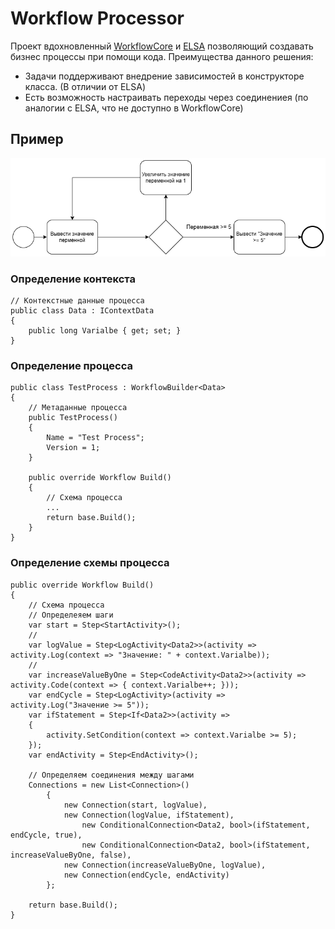# Workflow Processor

Проект вдохновленный [WorkflowCore](https://github.com/danielgerlag/workflow-core) и [ELSA](https://github.com/elsa-workflows/elsa-core) позволяющий создавать бизнес процессы при помощи кода. 
Преимущества данного решения:
 * Задачи поддерживают внедрение зависимостей в конструкторе класса. (В отличии от ELSA)
 * Есть возможность настраивать переходы через соединениея (по аналогии с ELSA, что не доступно в WorkflowCore)

## Пример
![Визуальное представление процесса](images/workflow_example.drawio.png)
### Определение контекста
```
// Контекстные данные процесса
public class Data : IContextData
{
    public long Varialbe { get; set; }
}
```
### Определение процесса
```
public class TestProcess : WorkflowBuilder<Data>
{
    // Метаданные процесса
    public TestProcess()
    {
        Name = "Test Process";
        Version = 1;
    }
    
    public override Workflow Build()
    {
        // Схема процесса
        ...
        return base.Build();
    }
}
```


### Определение схемы процесса
```
public override Workflow Build()
{
    // Схема процесса
    // Определеяем шаги
    var start = Step<StartActivity>();
    //
    var logValue = Step<LogActivity<Data2>>(activity => activity.Log(context => "Значение: " + context.Varialbe));
    //
    var increaseValueByOne = Step<CodeActivity<Data2>>(activity => activity.Code(context => { context.Varialbe++; }));
    var endCycle = Step<LogActivity>(activity => activity.Log("Значение >= 5"));
    var ifStatement = Step<If<Data2>>(activity =>
    {
        activity.SetCondition(context => context.Varialbe >= 5);
    });
    var endActivity = Step<EndActivity>();
    
    // Определяем соединения между шагами
    Connections = new List<Connection>()
        {
            new Connection(start, logValue),
            new Connection(logValue, ifStatement),
                new ConditionalConnection<Data2, bool>(ifStatement, endCycle, true),
                new ConditionalConnection<Data2, bool>(ifStatement, increaseValueByOne, false),
            new Connection(increaseValueByOne, logValue),
            new Connection(endCycle, endActivity)
        };

    return base.Build();
}
```
